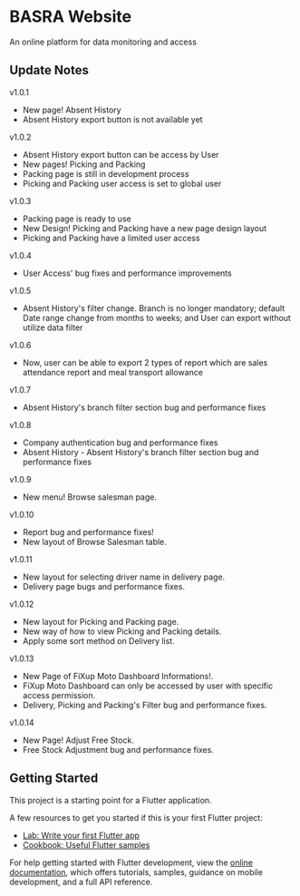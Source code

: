 # BASRA Website
An online platform for data monitoring and access

## Update Notes
v1.0.1
- New page! Absent History
- Absent History export button is not available yet

v1.0.2
- Absent History export button can be access by User
- New pages! Picking and Packing
- Packing page is still in development process
- Picking and Packing user access is set to global user

v1.0.3
- Packing page is ready to use
- New Design! Picking and Packing have a new page design layout
- Picking and Packing have a limited user access

v1.0.4
- User Access' bug fixes and performance improvements

v1.0.5
- Absent History's filter change. Branch is no longer mandatory; default Date range change from months to weeks; and User can export without utilize data filter 

v1.0.6
- Now, user can be able to export 2 types of report which are sales attendance report and meal transport allowance

v1.0.7
- Absent History's branch filter section bug and performance fixes

v1.0.8
- Company authentication bug and performance fixes
- Absent History - Absent History's branch filter section bug and performance fixes

v1.0.9
- New menu! Browse salesman page.

v1.0.10
- Report bug and performance fixes!
- New layout of Browse Salesman table.

v1.0.11
- New layout for selecting driver name in delivery page.
- Delivery page bugs and performance fixes.

v1.0.12
- New layout for Picking and Packing page.
- New way of how to view Picking and Packing details.
- Apply some sort method on Delivery list.

v1.0.13
- New Page of FiXup Moto Dashboard Informations!.
- FiXup Moto Dashboard can only be accessed by user with specific access permission.
- Delivery, Picking and Packing's Filter bug and performance fixes.

v1.0.14
- New Page! Adjust Free Stock.
- Free Stock Adjustment bug and performance fixes.

## Getting Started

This project is a starting point for a Flutter application.

A few resources to get you started if this is your first Flutter project:

- [Lab: Write your first Flutter app](https://docs.flutter.dev/get-started/codelab)
- [Cookbook: Useful Flutter samples](https://docs.flutter.dev/cookbook)

For help getting started with Flutter development, view the
[online documentation](https://docs.flutter.dev/), which offers tutorials,
samples, guidance on mobile development, and a full API reference.
